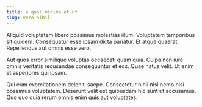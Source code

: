 ```yaml
---
title: a quos minima et ut
slug: vero nihil
---
```


Aliquid voluptatem libero possimus molestias illum. Voluptatem temporibus sit quidem. Consequatur esse ipsam dicta pariatur. Et atque quaerat. Repellendus aut omnis esse vero.

Aut quos error similique voluptas occaecati quam quia. Culpa non iure omnis veritatis recusandae consequuntur et eos. Quae natus velit. Ut enim et asperiores qui ipsam.

Qui eum exercitationem deleniti saepe. Consectetur nihil nisi nemo nisi possimus voluptatem. Deserunt velit est quibusdam hic sunt ut accusamus. Quo quo quia rerum omnis enim quis aut voluptates.
